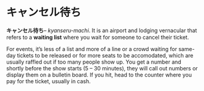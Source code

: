 # キャンセル待ち

**キャンセル待ち**– *kyanseru-machi*. It is an airport and lodging vernacular that refers to a **waiting list** where you wait for someone to cancel their ticket.

For events, it’s less of a list and more of a line or a crowd waiting for same-day tickets to be released or for more seats to be accomodated, which are usually raffled out if too many people show up. You get a number and shortly before the show starts (5 – 30 minutes), they will call out numbers or display them on a bulletin board. If you hit, head to the counter where you pay for the ticket, usually in cash.
